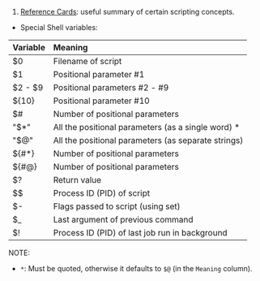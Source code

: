 1. [Reference Cards](https://tldp.org/LDP/abs/html/refcards.html#AEN22728): useful summary of certain scripting concepts.

- Special Shell variables:

| Variable | Meaning                                             |
| :------- | :-------------------------------------------------- |
| $0       | Filename of script                                  |
| $1       | Positional parameter #1                             |
| $2 - $9  | Positional parameters #2 - #9                       |
| ${10}    | Positional parameter #10                            |
| $#       | Number of positional parameters                     |
| "$\*"    | All the positional parameters (as a single word) \* |
| "$@"     | All the positional parameters (as separate strings) |
| ${#\*}   | Number of positional parameters                     |
| ${#@}    | Number of positional parameters                     |
| $?       | Return value                                        |
| $$       | Process ID (PID) of script                          |
| $-       | Flags passed to script (using set)                  |
| $\_      | Last argument of previous command                   |
| $!       | Process ID (PID) of last job run in background      |

NOTE:

- `*`: Must be quoted, otherwise it defaults to `$@` (in the `Meaning` column).
